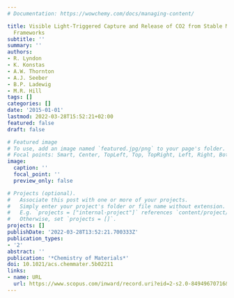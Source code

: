 ```yaml
---
# Documentation: https://wowchemy.com/docs/managing-content/

title: Visible Light-Triggered Capture and Release of CO2 from Stable Metal Organic
  Frameworks
subtitle: ''
summary: ''
authors:
- R. Lyndon
- K. Konstas
- A.W. Thornton
- A.J. Seeber
- B.P. Ladewig
- M.R. Hill
tags: []
categories: []
date: '2015-01-01'
lastmod: 2022-03-28T15:52:21+02:00
featured: false
draft: false

# Featured image
# To use, add an image named `featured.jpg/png` to your page's folder.
# Focal points: Smart, Center, TopLeft, Top, TopRight, Left, Right, BottomLeft, Bottom, BottomRight.
image:
  caption: ''
  focal_point: ''
  preview_only: false

# Projects (optional).
#   Associate this post with one or more of your projects.
#   Simply enter your project's folder or file name without extension.
#   E.g. `projects = ["internal-project"]` references `content/project/deep-learning/index.md`.
#   Otherwise, set `projects = []`.
projects: []
publishDate: '2022-03-28T13:52:21.700333Z'
publication_types:
- '2'
abstract: ''
publication: '*Chemistry of Materials*'
doi: 10.1021/acs.chemmater.5b02211
links:
- name: URL
  url: https://www.scopus.com/inward/record.uri?eid=2-s2.0-84949670716&doi=10.1021%2facs.chemmater.5b02211&partnerID=40&md5=52d2fd690a2f618b4d249ce473529342
---
```

